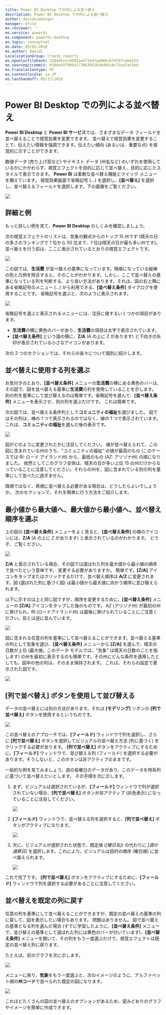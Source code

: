 ```yaml
---
title: Power BI Desktop での列による並べ替え
description: Power BI Desktop での列による並べ替え
author: davidiseminger
manager: kfile
ms.reviewer: ''
ms.service: powerbi
ms.component: powerbi-desktop
ms.topic: conceptual
ms.date: 05/02/2018
ms.author: davidi
LocalizationGroup: Create reports
ms.openlocfilehash: 33848bcec8601a4df1ed7ae80bcbfd76fcebe553
ms.sourcegitcommit: 638de55f996d177063561b36d95c8c71ea7af3ed
ms.translationtype: HT
ms.contentlocale: ja-JP
ms.lasthandoff: 05/17/2018
---
```

# <a name="sort-by-column-in-power-bi-desktop"></a>Power BI Desktop での列による並べ替え
**Power BI Desktop** と **Power BI サービス**では、さまざまなデータ フィールドを並べ替えることで視覚効果を変更できます。 並べ替えで視覚効果を変更することで、伝えたい情報を強調できます。伝えたい傾向 (あるいは、重要な点) を視覚的に示すことができます。

数値データ (売り上げ高など) やテキスト データ (州名など) のいずれを使用しているかにかかわらず、視覚エフェクトを目的に応じて並べ替え、目的に応じたスタイルで表示できます。  **Power BI** は柔軟な並べ替え機能とクイック メニューを備えています。 視覚効果画面で省略記号 (...) を選択し、**[並べ替え]** を選択し、並べ替えるフィールドを選択します。下の画像をご覧ください。

![](media/desktop-sort-by-column/sortbycolumn_2.png)

## <a name="more-depth-and-an-example"></a>詳細と例
もっと詳しい例を見て、**Power BI Desktop** のしくみを確認しましょう。

次の視覚エフェクトのリストは、気象の観点からのトップ 15 州です (晴天の日の多さのランキングで 1 位から 50 位まで、1 位は晴天の日が最も多い州です)。 並べ替えを行う前は、ここに表示されているとおりの視覚エフェクトです。

![](media/desktop-sort-by-column/sortbycolumn_1.png)

この図では、**生活費** が並べ替えの基準になっています。降順になっている縦棒の色と凡例を照合すると、そのことがわかります。しかし、ここで並べ替えの基準になっている列を判断する、より良い方法があります。それは、図の右上隅にある省略記号のメニュー (...) から利用できる、**[並べ替え条件]** ダイアログを使用することです。 省略記号を選ぶと、次のように表示されます。

![](media/desktop-sort-by-column/sortbycolumn_2.png)

省略記号を選ぶと表示されるメニューには、注目に値するいくつかの項目があります。

* **生活費**の横に黄色のバーがあり、**生活費**の項目は太字で表示されています。
* **[並べ替え条件]** という語の横に、**Z/A** (A の上に Z があります) と下向きの矢印が表示されている小さなアイコンがあります。

次の 2 つのセクションでは、それらの各々について個別に紹介します。

## <a name="selecting-which-column-to-use-for-sorting"></a>並べ替えに使用する列を選ぶ
お気付きのとおり、**[並べ替え条件]** メニューの**生活費**の横にある黄色のバーは、その図で、図を並べ替える基準に**生活費**の列を使用していることを示します。 別の列を基準にして並び替えるのは簡単です。省略記号を選んで、**[並べ替え条件]** メニューを表示させ、別の列を選ぶだけです。 これは簡単です。

次の図では、並べ替える条件列として**コミュニティの福祉**を選びました。 図ではその列は、棒の 1 つで表示されるのではなく、線の 1 つで表示されています。 これは、**コミュニティの福祉**を選んだ後の表示です。

![](media/desktop-sort-by-column/sortbycolumn_3.png)

図がどのように変更されたかに注目してください。 値が並べ替えられて、この図に含まれている州のうち、"コミュニティの福祉" の値が最高のもの (このケースでは RI: ロード アイランド州) から、最低のもの (AZ: アリゾナ州) の順になりました。 依然としてこのグラフ全体は、晴天の日が多い上位 15 の州だけからなっていることに注意してください。それらの州を、図に含まれている別の列を基準にして並べたに過ぎません。

降順ではなく、昇順に並べ替える必要がある場合は、どうしたらよいでしょうか。 次のセクションで、それを簡単に行う方法をご紹介します。

## <a name="selecting-the-sort-order---smallest-to-largest-largest-to-smallest"></a>最小値から最大値へ、最大値から最小値へ、並べ替え順序を選ぶ
上の図の **[並べ替え条件]** メニューをよく見ると、**[並べ替え条件]** の隣のアイコンには、**Z/A** (A の上に Z があります) と表示されているのがわかります。 どうぞ、ご覧ください。

![](media/desktop-sort-by-column/sortbycolumn_4.png)

**Z/A** と表示されている場合、その図では選ばれた列を最大値から最小値の順序で並べたという意味です。 変更する必要がありますか。 簡単です。**[Z/A]** アイコンをタップまたはクリックするだけで、並べ替え順序は **A/Z** に変更されます。図 (選ばれた列に基づく図) は最小値から最大値に向かう順序に並び替えられます。

以下に示すのは上と同じ図ですが、順序を変更するために、**[並べ替え条件]** メニューの **[Z/A]** アイコンをタップした後のものです。 AZ (アリゾナ州) が最初の州に挙げられ、RI (ロードアイランド州) は最後に挙げられていることにご注意ください。前とは逆に並んでいます。

![](media/desktop-sort-by-column/sortbycolumn_5.png)

図に含まれる任意の列を基準にして並べ替えることができます。並べ替える基準の列として気象を選び、**[並べ替え条件]** メニューから **[Z/A]** を選んで、晴天の日数が上位 (最大値。このデータ モデルでは、"気象" は晴天の日数のことを指します) の州を最初に表示するのも簡単です。その州にどんな条件を適用したとしても、図中の他の列は、そのまま保持されます。 これは、それらの設定で表示された図です。

![](media/desktop-sort-by-column/sortbycolumn_6.png)

## <a name="sort-using-the-sort-by-column-button"></a>[列で並べ替え] ボタンを使用して並び替える
データの並べ替えには別の方法があります。それは **[モデリング]** リボンの **[列で並べ替え]** ボタンを使用するというものです。

![](media/desktop-sort-by-column/sortbycolumn_8.png)

この並べ替えのアプローチでは、**[フィールド]** ウィンドウで列を選択し、さらに **[列で並べ替え]** ボタンを選択してビジュアルの並べ替え方法 (列に基づく) をクリックする必要があります。 **[列で並べ替え]** ボタンをアクティブにするために、**[フィールド]** ウィンドウで、並び替える列 (フィールド) を選択する必要があります。そうしないと、このボタンは非アクティブのままです。

一般的な例を見てみましょう。週の各曜日のデータがあり、このデータを時系列に基づいて並べ替えたいとします。 その手順を次に示します。

1. まず、ビジュアルは選択されているが、**[フィールド]** ウィンドウで列が選択されていない場合、**[列で並べ替え]** ボタンが非アクティブ (灰色表示) になっていることに注目してください。
   
   ![](media/desktop-sort-by-column/sortbycolumn_9a.png)
2. **[フィールド]** ウィンドウで、並べ替える列を選択すると、**[列で並べ替え]** ボタンがアクティブになります。
   
   ![](media/desktop-sort-by-column/sortbycolumn_10.png)
3. 次に、ビジュアルが選択された状態で、既定値 (*[曜日名]*) の代わりに *[週の通算日]* を選択します。これにより、ビジュアルは目的の順序 (曜日順) に並べ替えられます。
   
   ![](media/desktop-sort-by-column/sortbycolumn_11.png)

これで完了です。 **[列で並べ替え]** ボタンをアクティブにするために、**[フィールド]** ウィンドウで列を選択する必要があることに注意してください。

## <a name="getting-back-to-default-column-for-sorting"></a>並べ替えを既定の列に戻す
任意の列を基準にして並べ替えることができますが、既定の並べ替えの基準の列に戻して、図を表示したい場合もあります。 問題はありません。 図で並べ替えの基準となる列を選んだ場合 (すでに学習したように、**[並べ替え条件]** メニューで、並び替えの基準として選ばれた列には黄色のバーが付いています)、**[並べ替え条件]** メニューを開いて、その列をもう一度選ぶだけで、視覚エフェクトは既定の並べ替え列に戻ります。

たとえば、前のグラフを次に示します。

![](media/desktop-sort-by-column/sortbycolumn_6.png)

メニューに戻り、**気象**をもう一度選ぶと、次のイメージのように、アルファベット順の**州コード**で並べられた既定の図になります。

![](media/desktop-sort-by-column/sortbycolumn_7.png)

これほどたくさんの図の並べ替えのオプションがあるため、望みどおりのグラフやイメージを簡単に作成できます。

